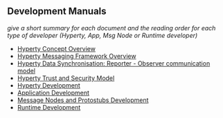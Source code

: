 Development Manuals
-------------------

*give a short summary for each document and the reading order for each type of developer (Hyperty, App, Msg Node or Runtime developer)*

-	[Hyperty Concept Overview](hyperty.md)
-	[Hyperty Messaging Framework Overview](hyperty-messaging-framework.md)
-	[Hyperty Data Synchronisation: Reporter - Observer communication model](p2p-data-sync.md)
-	[Hyperty Trust and Security Model](hyperty-trust.md)
-	[Hyperty Development](development-of-hyperties.md)
-	[Application Development](development-of-apps.md)
-	[Message Nodes and Protostubs Development](development-of-protostubs-and-msg-nodes.md)
-	[Runtime Development](development-of-runtime.md)
